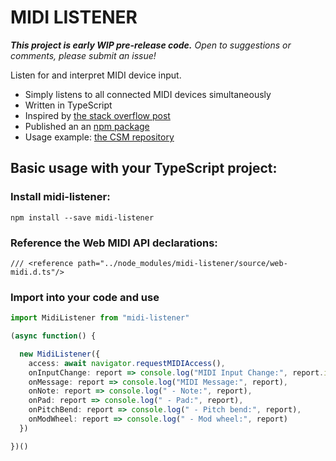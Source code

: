 
MIDI LISTENER
=============

***This project is early WIP pre-release code.*** *Open to suggestions or comments, please submit an issue!*

Listen for and interpret MIDI device input.

  - Simply listens to all connected MIDI devices simultaneously
  - Written in TypeScript
  - Inspired by [the stack overflow post](http://stackoverflow.com/questions/40902864/how-to-parse-web-midi-api-input-messages-onmidimessage)
  - Published an an [npm package](https://www.npmjs.com/package/midi-listener)
  - Usage example: [the CSM repository](https://github.com/ChaseMoskal/csm)

Basic usage with your TypeScript project:
-----------------------------------------

### Install midi-listener:

    npm install --save midi-listener

### Reference the Web MIDI API declarations:

    /// <reference path="../node_modules/midi-listener/source/web-midi.d.ts"/>

### Import into your code and use

```typescript
import MidiListener from "midi-listener"

(async function() {

  new MidiListener({
    access: await navigator.requestMIDIAccess(),
    onInputChange: report => console.log("MIDI Input Change:", report.inputNames),
    onMessage: report => console.log("MIDI Message:", report),
    onNote: report => console.log(" - Note:", report),
    onPad: report => console.log(" - Pad:", report),
    onPitchBend: report => console.log(" - Pitch bend:", report),
    onModWheel: report => console.log(" - Mod wheel:", report)
  })

})()
```